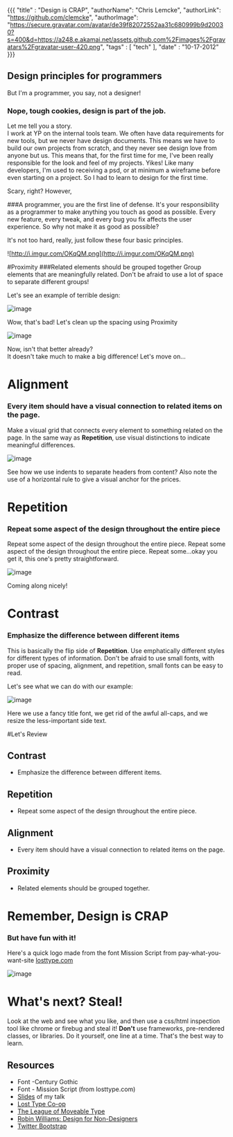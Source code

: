{{{
  "title" : "Design is CRAP",
  "authorName": "Chris Lemcke",
  "authorLink": "https://github.com/clemcke",
  "authorImage": "https://secure.gravatar.com/avatar/de39f82072552aa31c680999b9d20030?s=400&d=https://a248.e.akamai.net/assets.github.com%2Fimages%2Fgravatars%2Fgravatar-user-420.png",
  "tags" : [ "tech" ],
  "date" : "10-17-2012"
}}}

## Design principles for programmers

But I'm a programmer, you say, not a designer!  

### Nope, tough cookies, design is part of the job.  

Let me tell you a story.  
I work at YP on the internal tools team.  We often have data requirements for new tools, but we never have design documents.  This means we have to build our own projects from scratch, and they never see design love from anyone but us.  This means that, for the first time for me, I've been really responsible for the look and feel of my projects.  Yikes!  Like many developers, I'm used to receiving a psd, or at minimum a wireframe before even starting on a project.  So I had to learn to design for the first time.

Scary, right?  However,

###A programmer, you are the first line of defense.
It's your responsibility as a programmer to make anything you touch as good as possible.  Every new feature, every tweak, and every bug you fix affects the user experience.  So why not make it as good as possible?

It's not too hard, really, just follow these four basic principles.

![http://i.imgur.com/OKqQM.png](http://i.imgur.com/OKqQM.png)

#Proximity
###Related elements should be grouped together
Group elements that are meaningfully related.  Don't be afraid to use a lot of space to separate different groups!

Let's see an example of terrible design:

![image](http://i.imgur.com/bCsmj.png)

Wow, that's bad!  Let's clean up the spacing using Proximity

![image](http://i.imgur.com/Hqk5C.png)

Now, isn't that better already?  
It doesn't take much to make a big difference!  Let's move on...

# Alignment
### Every item should have a visual connection to related items on the page.  
Make a visual grid that connects every element to something related on the page.  In the same way as **Repetition**, use visual distinctions to indicate meaningful differences.

![image](http://i.imgur.com/OTFf7.png)

See how we use indents to separate headers from content?  Also note the use of a horizontal rule to give a visual anchor for the prices.

# Repetition
### Repeat some aspect of the design throughout the entire piece

Repeat some aspect of the design throughout the entire piece.  Repeat some aspect of the design throughout the entire piece.  Repeat some...okay you get it, this one's pretty straightforward.

![image](http://i.imgur.com/OKi2j.png)

Coming along nicely!

# Contrast

### Emphasize the difference between different items

This is basically the flip side of **Repetition**.  Use emphatically different styles for different types of information.  Don't be afraid to use small fonts, with proper use of spacing, alignment, and repetition, small fonts can be easy to read.  

Let's see what we can do with our example:

![image](http://i.imgur.com/3aYcW.png)

Here we use a fancy title font, we get rid of the awful all-caps, and we resize the less-important side text.

#Let's Review

## Contrast
* Emphasize the difference between different items.

## Repetition
* Repeat some aspect of the design throughout the entire piece.

## Alignment
* Every item should have a visual connection to related items on the page.


## Proximity
* Related elements should be grouped together.

# Remember, Design is CRAP
### But have fun with it!

Here's a quick logo made from the font Mission Script from pay-what-you-want-site [losttype.com](http://losttype.com)

![image](http://i.imgur.com/372GE.png)


# What's next?  Steal!

Look at the web and see what you like, and then use a css/html inspection tool like chrome or firebug and steal it!  **Don't** use frameworks, pre-rendered classes, or libraries.  Do it yourself, one line at a time.  That's the best way to learn.

## Resources

* Font -Century Gothic
* Font - Mission Script (from losttype.com)
* [Slides](http://www.slideshare.net/clemcke/design-is-crap) of my talk
* [Lost Type Co-op](http://losttype.com)
* [The League of Moveable Type](http://www.theleagueofmoveabletype.com)
* [Robin Williams: Design for Non-Designers](http://www.amazon.com/The-Non-Designers-Design-Book-Edition/dp/0321534042/)
* [Twitter Bootstrap](http://twitter.github.com/bootstrap/index.html)

